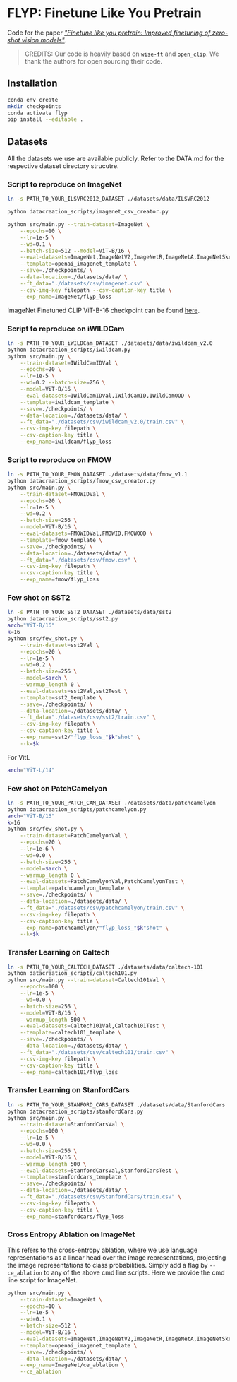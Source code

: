 # FLYP: Finetune Like You Pretrain

Code for the paper [_"Finetune like you pretrain: Improved finetuning of zero-shot vision models"_][paper].

> CREDITS: Our code is heavily based on [`wise-ft`][wise-ft] and [`open_clip`][open_clip].
> We thank the authors for open sourcing their code.

## Installation

```bash
conda env create
mkdir checkpoints
conda activate flyp
pip install --editable .
```

## Datasets

All the datasets we use are available publicly.
Refer to the DATA.md for the respective dataset directory strucutre.

### Script to reproduce on ImageNet

```bash
ln -s PATH_TO_YOUR_ILSVRC2012_DATASET ./datasets/data/ILSVRC2012

python datacreation_scripts/imagenet_csv_creator.py

python src/main.py --train-dataset=ImageNet \
    --epochs=10 \
    --lr=1e-5 \
    --wd=0.1 \
    --batch-size=512 --model=ViT-B/16 \
    --eval-datasets=ImageNet,ImageNetV2,ImageNetR,ImageNetA,ImageNetSketch,ObjectNet \
    --template=openai_imagenet_template \
    --save=./checkpoints/ \
    --data-location=./datasets/data/ \
    --ft_data="./datasets/csv/imagenet.csv" \
    --csv-img-key filepath --csv-caption-key title \
    --exp_name=ImageNet/flyp_loss
```

ImageNet Finetuned CLIP ViT-B-16 checkpoint can be found [here][checkpoint].

### Script to reproduce on iWILDCam

```bash
ln -s PATH_TO_YOUR_iWILDCam_DATASET ./datasets/data/iwildcam_v2.0
python datacreation_scripts/iwildcam.py
python src/main.py \
    --train-dataset=IWildCamIDVal \
    --epochs=20 \
    --lr=1e-5 \
    --wd=0.2 --batch-size=256 \
    --model=ViT-B/16 \
    --eval-datasets=IWildCamIDVal,IWildCamID,IWildCamOOD \
    --template=iwildcam_template \
    --save=./checkpoints/ \
    --data-location=./datasets/data/ \
    --ft_data="./datasets/csv/iwildcam_v2.0/train.csv" \
    --csv-img-key filepath \
    --csv-caption-key title \
    --exp_name=iwildcam/flyp_loss
```

### Script to reproduce on FMOW

```bash
ln -s PATH_TO_YOUR_FMOW_DATASET ./datasets/data/fmow_v1.1
python datacreation_scripts/fmow_csv_creator.py
python src/main.py \
    --train-dataset=FMOWIDVal \
    --epochs=20 \
    --lr=1e-5 \
    --wd=0.2 \
    --batch-size=256 \
    --model=ViT-B/16 \
    --eval-datasets=FMOWIDVal,FMOWID,FMOWOOD \
    --template=fmow_template \
    --save=./checkpoints/ \
    --data-location=./datasets/data/ \
    --ft_data="./datasets/csv/fmow.csv" \
    --csv-img-key filepath \
    --csv-caption-key title \
    --exp_name=fmow/flyp_loss
```

### Few shot on SST2

```bash
ln -s PATH_TO_YOUR_SST2_DATASET ./datasets/data/sst2
python datacreation_scripts/sst2.py
arch="ViT-B/16"
k=16
python src/few_shot.py \
    --train-dataset=sst2Val \
    --epochs=20 \
    --lr=1e-5 \
    --wd=0.2 \
    --batch-size=256 \
    --model=$arch \
    --warmup_length 0 \
    --eval-datasets=sst2Val,sst2Test \
    --template=sst2_template \
    --save=./checkpoints/ \
    --data-location=./datasets/data/ \
    --ft_data="./datasets/csv/sst2/train.csv" \
    --csv-img-key filepath \
    --csv-caption-key title \
    --exp_name=sst2/"flyp_loss_"$k"shot" \
    --k=$k 
```

For VitL

```bash
arch="ViT-L/14"
```

### Few shot on PatchCamelyon

```bash
ln -s PATH_TO_YOUR_PATCH_CAM_DATASET ./datasets/data/patchcamelyon
python datacreation_scripts/patchcamelyon.py
arch="ViT-B/16"
k=16
python src/few_shot.py \
    --train-dataset=PatchCamelyonVal \
    --epochs=20 \
    --lr=1e-6 \
    --wd=0.0 \
    --batch-size=256 \
    --model=$arch \
    --warmup_length 0 \
    --eval-datasets=PatchCamelyonVal,PatchCamelyonTest \
    --template=patchcamelyon_template \
    --save=./checkpoints/ \
    --data-location=./datasets/data/ \
    --ft_data="./datasets/csv/patchcamelyon/train.csv" \
    --csv-img-key filepath \
    --csv-caption-key title \
    --exp_name=patchcamelyon/"flyp_loss_"$k"shot" \
    --k=$k
```

### Transfer Learning on Caltech

```bash
ln -s PATH_TO_YOUR_CALTECH_DATASET ./datasets/data/caltech-101
python datacreation_scripts/caltech101.py
python src/main.py --train-dataset=Caltech101Val \
    --epochs=100 \
    --lr=1e-5 \
    --wd=0.0 \
    --batch-size=256 \
    --model=ViT-B/16 \
    --warmup_length 500 \
    --eval-datasets=Caltech101Val,Caltech101Test \
    --template=caltech101_template \
    --save=./checkpoints/ \
    --data-location=./datasets/data/ \
    --ft_data="./datasets/csv/caltech101/train.csv" \
    --csv-img-key filepath \
    --csv-caption-key title \
    --exp_name=caltech101/flyp_loss
```

### Transfer Learning on StanfordCars

```bash
ln -s PATH_TO_YOUR_STANFORD_CARS_DATASET ./datasets/data/StanfordCars
python datacreation_scripts/stanfordCars.py
python src/main.py \
    --train-dataset=StanfordCarsVal \
    --epochs=100 \
    --lr=1e-5 \
    --wd=0.0 \
    --batch-size=256 \
    --model=ViT-B/16 \
    --warmup_length 500 \
    --eval-datasets=StanfordCarsVal,StanfordCarsTest \
    --template=stanfordcars_template \
    --save=./checkpoints/ \
    --data-location=./datasets/data/ \
    --ft_data="./datasets/csv/StanfordCars/train.csv" \
    --csv-img-key filepath \
    --csv-caption-key title \
    --exp_name=stanfordcars/flyp_loss
```

### Cross Entropy Ablation on ImageNet

This refers to the cross-entropy ablation, where we use language representations as a linear head over the image representations, projecting the image representations to class probabilities. Simply add a flag by `--ce_ablation` to any of the above cmd line scripts. Here we provide the cmd line script for ImageNet.

```bash
python src/main.py \
    --train-dataset=ImageNet \
    --epochs=10 \
    --lr=1e-5 \
    --wd=0.1 \
    --batch-size=512 \
    --model=ViT-B/16 \
    --eval-datasets=ImageNet,ImageNetV2,ImageNetR,ImageNetA,ImageNetSketch,ObjectNet \
    --template=openai_imagenet_template \
    --save=./checkpoints/ \
    --data-location=./datasets/data/ \
    --exp_name=ImageNet/ce_ablation \
    --ce_ablation
```

<!-- URLs -->
[checkpoint]: https://drive.google.com/drive/folders/1oRPXybgzTp4lmY66XNq1n_LfN7MJHNeM
[open_clip]: https://github.com/mlfoundations/open_clip
[paper]: https://arxiv.org/abs/2212.00638
[wise-ft]: https://github.com/mlfoundations/wise-ft
